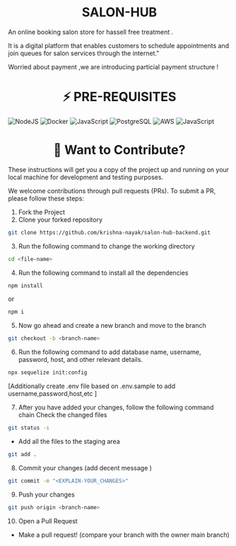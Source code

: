 <h1 align="center" font-size="10">SALON-HUB </h1>
<p>An online booking salon store for hassell free treatment . </p>
<p>It is a digital platform that enables customers to schedule appointments and join queues for salon services through the internet." </p>
<p>Worried about payment ,we are introducing particial payment structure !</p>

<div align="center"><h1>⚡ PRE-REQUISITES</h1></div>

![NodeJS](https://img.shields.io/badge/nodejs-green?style=for-the-badge&logo=nodejs&logoColor=%2361DAFB)
![Docker](https://img.shields.io/badge/docker-black?style=for-the-badge&logo=docker&logoColor=blue)
![JavaScript](https://img.shields.io/badge/javascript-%23323330.svg?style=for-the-badge&logo=javascript&logoColor=%23F7DF1E)
![PostgreSQL](https://img.shields.io/badge/postgresql-blue?style=for-the-badge&logo=postgresql&logoColor=white)
![AWS](https://img.shields.io/badge/html5-%23E34F26.svg?style=for-the-badge&logo=html5&logoColor=white)
![JavaScript](https://img.shields.io/badge/javascript-%23323330.svg?style=for-the-badge&logo=javascript&logoColor=%23F7DF1E)

<div align="center"><h1>💈 Want to Contribute?</h1></div>

These instructions will get you a copy of the project up and running on your local machine for development and testing purposes.</br>

We welcome contributions through pull requests (PRs). To submit a PR, please follow these steps:

1. Fork the Project
2. Clone your forked repository

```sh
git clone https://github.com/krishna-nayak/salon-hub-backend.git
```

3. Run the following command to change the working directory

```sh
cd <file-name>
```

4. Run the following command to install all the dependencies

```sh
npm install
```

or

```sh
npm i
```

5. Now go ahead and create a new branch and move to the branch

```sh
git checkout -b <branch-name>
```

6. Run the following command to add database name, username, password, host, and other relevant details.

```sh
npx sequelize init:config
```
[Additionally create .env file based on .env.sample to add username,password,host,etc  ]

7. After you have added your changes, follow the following command chain
   Check the changed files

```sh
git status -s
```

- Add all the files to the staging area

```sh
git add .
```

8. Commit your changes (add decent message )

```sh
git commit -m "<EXPLAIN-YOUR_CHANGES>"
```

9. Push your changes

```sh
git push origin <branch-name>
```

10. Open a Pull Request

- Make a pull request! (compare your branch with the owner main branch)
